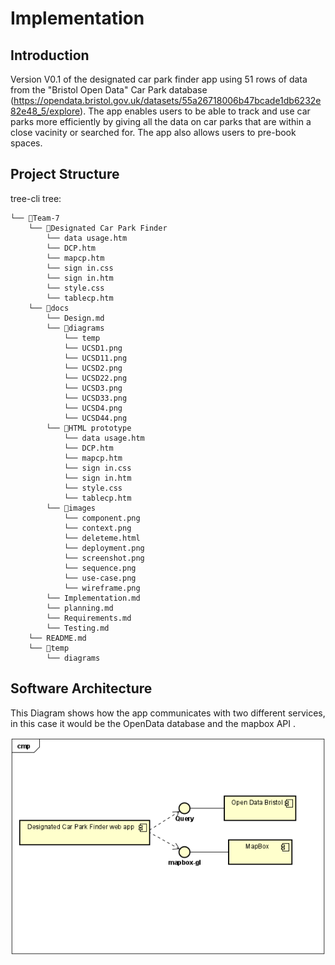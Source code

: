 # Implementation

## Introduction

Version V0.1 of the designated car park finder app using 51 rows of data from the "Bristol Open Data" Car Park database (https://opendata.bristol.gov.uk/datasets/55a26718006b47bcade1db6232e82e48_5/explore). The app enables users to be able to track and use car parks more efficiently by giving all the data on car parks that are within a close vacinity or searched for. The app also allows users to pre-book spaces.

 
## Project Structure

tree-cli tree:
```
└── 📁Team-7
    └── 📁Designated Car Park Finder
        └── data usage.htm
        └── DCP.htm
        └── mapcp.htm
        └── sign in.css
        └── sign in.htm
        └── style.css
        └── tablecp.htm
    └── 📁docs
        └── Design.md
        └── 📁diagrams
            └── temp
            └── UCSD1.png
            └── UCSD11.png
            └── UCSD2.png
            └── UCSD22.png
            └── UCSD3.png
            └── UCSD33.png
            └── UCSD4.png
            └── UCSD44.png
        └── 📁HTML prototype
            └── data usage.htm
            └── DCP.htm
            └── mapcp.htm
            └── sign in.css
            └── sign in.htm
            └── style.css
            └── tablecp.htm
        └── 📁images
            └── component.png
            └── context.png
            └── deleteme.html
            └── deployment.png
            └── screenshot.png
            └── sequence.png
            └── use-case.png
            └── wireframe.png
        └── Implementation.md
        └── planning.md
        └── Requirements.md
        └── Testing.md
    └── README.md
    └── 📁temp
        └── diagrams
```


## Software Architecture

This Diagram shows how the app communicates with two different services, in this case it would be the OpenData database and the mapbox API .

![Insert your Interaction/Component Diagrams for each use-case here.](diagrams/ComponentDiagram.png)

